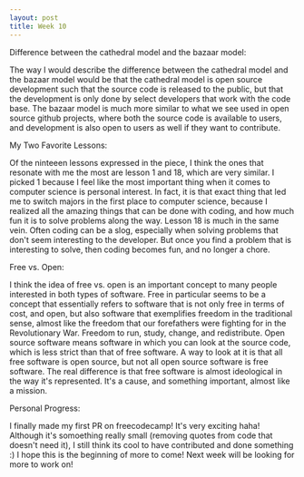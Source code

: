 ```yaml
---
layout: post
title: Week 10
---
```


Difference between the cathedral model and the bazaar model: 

The way I would describe the difference between the cathedral model and the bazaar model would be that the cathedral model is open source development such that the source code is released to the public, but that the development is only done by select developers that work with the code base. The bazaar model is much more similar to what we see used in open source github projects, where both the source code is available to users, and development is also open to users as well if they want to contribute. 

My Two Favorite Lessons:

Of the ninteeen lessons expressed in the piece, I think the ones that resonate with me the most are lesson 1 and 18, which are very similar. I picked 1 because I feel like the most important thing when it comes to computer science is personal interest. In fact, it is that exact thing that led me to switch majors in the first place to computer science, because I realized all the amazing things that can be done with coding, and how much fun it is to solve problems along the way. Lesson 18 is much in the same vein. Often coding can be a slog, especially when solving problems that don't seem interesting to the developer. But once you find a problem that is interesting to solve, then coding becomes fun, and no longer a chore. 

Free vs. Open:

I think the idea of free vs. open is an important concept to many people interested in both types of software. Free in particular seems to be a concept that essentially refers to software that is not only free in terms of cost, and open, but also software that exemplifies freedom in the traditional sense, almost like the freedom that our forefathers were fighting for in the Revolutionary War. Freedom to run, study, change, and redistribute. Open source software means software in which you can look at the source code, which is less strict than that of free software. A way to look at it is that all free software is open source, but not all open source software is free software. The real difference is that free software is almost ideological in the way it's represented. It's a cause, and something important, almost like a mission. 

Personal Progress:

I finally made my first PR on freecodecamp! It's very exciting haha! Although it's somoething really small (removing quotes from code that doesn't need it), I still think its cool to have contributed and done something :) I hope this is the beginning of more to come! Next week will be looking for more to work on! 